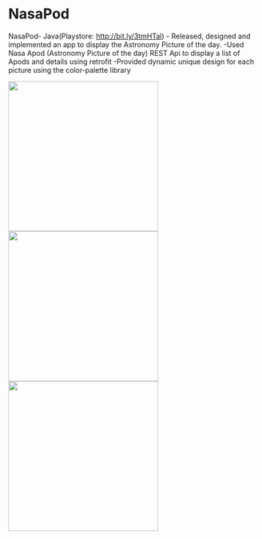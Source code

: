 # NasaPod


NasaPod- Java(Playstore: http://bit.ly/3tmHTal) - 
Released, designed and implemented an app to display the Astronomy Picture of the day.
			-Used Nasa Apod (Astronomy Picture of the day) REST Api to display a list of Apods and details using retrofit
			-Provided dynamic unique design for each picture using the color-palette library	


<img src="https://play-lh.googleusercontent.com/osBSDMjKylHiX4wu-s9waHc63kkJIkl5d9s2l6NL8a5qxjKQJgZBRQ3gH5N6vTvGn5c=w2880-h1594-rw" width="300"> <img src="https://play-lh.googleusercontent.com/7vq1KpJwD0OU9VN49pPx1T6AZ4TCOTz05vTeuXojd-RnOJfalO4bjwvFwXJ4qSrlEa8=w2880-h1594-rw" width="300"> <img src="https://play-lh.googleusercontent.com/R_NPz5Nb3ecvWNQqionQOvQiMD2v2BhsczIke7lQkH4OTb64cr-mIUZkSzT_FEgFcPM=w2880-h1594-rw" width="300">

